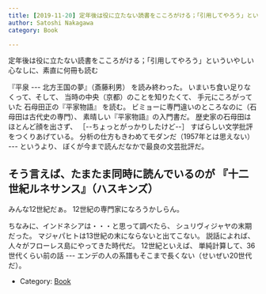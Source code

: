 ```yaml
---
title: [2019-11-20] 定年後は役に立たない読書をこころがける；「引用してやろう」といういやしい心なしに、素直に何冊も読む
author: Satoshi Nakagawa
category: Book

---
```


定年後は役に立たない読書をこころがける；「引用してやろう」といういやしい心なしに、素直に何冊も読む

『平泉 --- 北方王国の夢』（斎藤利男）
を読み終わった。
いまいち食い足りなくって、そして、
当時の中央（京都）のことを知りたくて、
手元にころがっていた
石母田正の『平家物語』
を読む。
ビミョーに専門違いのところなのに（石母田は古代史の専門）、
素晴しい『平家物語』の入門書だ。
歴史家の石母田はほとんど顔を出さず、
［--ちょっとがっかりしたけど--］
すばらしい文学批評をつくりあげている。
分析の仕方もきわめてモダンだ（1957年とは思えない） ---
というより、
ぼくが今まで読んだなかで最良の文芸批評だ。

 そう言えば、たまたま同時に読んでいるのが
『十二世紀ルネサンス』（ハスキンズ）
 ---
みんな12世紀だぁ。
12世紀の専門家になろうかしらん。

 ちなみに、インドネシアは・・・と思って調べたら、
シュリヴィジャヤの末期だった。
マジャパヒトは13世紀の末にならないと出てこない。
説話によれば、人々がフローレス島にやってきた時代だ。
12世紀といえば、
単純計算して、36世代くらい前の話 ---
エンデの人の系譜もそこまで長くない（せいぜい20世代だ）。

- Category: [Book](https://merapano.github.io/categories.html#Book)

